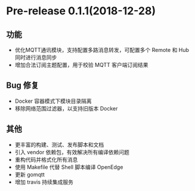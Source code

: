 # Pre-release 0.1.1(2018-12-28)

## 功能

- 优化MQTT通讯模块，支持配置多路消息转发，可配置多个 Remote 和 Hub 同时进行消息同步
- 增加合法订阅主题配置，用于校验 MQTT 客户端订阅结果

## Bug 修复

- Docker 容器模式下模块目录隔离
- 移除网络范围过滤器，以支持旧版本 Docker

## 其他

- 更丰富的构建、测试、发布脚本和文档
- 引入 vendor 依赖包，有效解决所有编译依赖问题
- 重构代码并格式化所有消息
- 使用 Makefile 代替 Shell 脚本编译 OpenEdge
- 更新 gomqtt
- 增加 travis 持续集成服务
